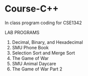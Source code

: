 # Course-C++

In class program coding for CSE1342 

LAB PROGRAMS

1. Decimal, Binary, and Hexadecimal
2. SMU Phone Book
3. Selection Sort and Merge Sort
4. The Game of War
5. SMU Animal Daycare
6. The Game of War Part 2



